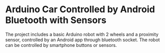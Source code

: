 # Arduino Car Controlled by Android Bluetooth with Sensors
The project includes a basic Arduino robot with 2 wheels and a proximity sensor, controlled by an Android app through bluetooth socket. The robot can be controlled by smartphone buttons or sensors.

